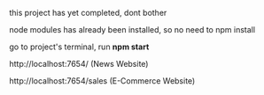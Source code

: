 this project has yet completed, dont bother

node modules has already been installed, so no need to npm install

go to project's terminal, run **npm start**

http://localhost:7654/ (News Website)

http://localhost:7654/sales (E-Commerce Website)




